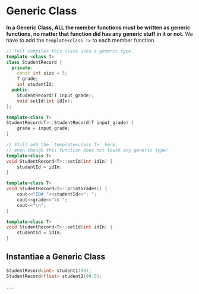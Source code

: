 # Generic Class

**In a Generic Class, ALL the member functions must be written as generic functions, no matter that function did has any generic stuff in it or not.**
We have to add the `template<class T>` to each member function.

```cpp
// Tell compiler this class uses a generic type.
template <class T>
class StudentRecord {
  private:
    const int size = 5;
    T grade;
    int studentId;
  public:
    StudentRecord(T input_grade);
    void setId(int idIn);
};

template<class T>
StudentRecord<T>::StudentRecord(T input_grade) {
    grade = input_grade;
}

// Still add the `template<class T>` here,
// even though this function does not touch any generic type!
template<class T>
void StudentRecord<T>::setId(int idIn) {
    studentId = idIn;
}

template<class T>
void StudentRecord<T>::printGrades() {
    cout<<"ID# "<<studentId<<": ";
    cout<<grade<<"\n ";
    cout<<"\n";
}

template<class T>
void StudentRecord<T>::setId(int idIn) {
    studentId = idIn;
}
```

## Instantiae a Generic Class
```cpp
StudentRecord<int> student1(98);
StudentRecord<float> student2(99.5);

...
```
